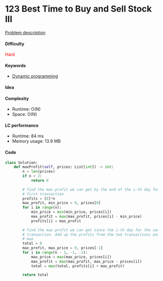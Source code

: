 123 Best Time to Buy and Sell Stock III
=======================
[Problem description](https://leetcode.com/problems/best-time-to-buy-and-sell-stock-iii/)

#### Difficulty
<span style="color:red">Hard</span>

#### Keywords
- [Dynamic programming](../categories/dp.md)

#### Idea


#### Complexity
- Runtime: O(N)
- Space: O(N)
  
#### LC performance
- Runtime: 84 ms
- Memory usage: 13.9 MB

#### Code
```python
class Solution:
    def maxProfit(self, prices: List[int]) -> int:
        n = len(prices)
        if n < 2:
            return 0
        
        # find the max profit we can get by the end of the i-th day for the 
        # first transaction
        profits = [0]*n
        max_profit, min_price = 0, prices[0]
        for i in range(n):
            min_price = min(min_price, prices[i])
            max_profit = max(max_profit, prices[i] - min_price)
            profits[i] = max_profit 
        
        # find the max profit we can get since the i-th day for the second 
        # transaction. Add up the profits from the two transactions and find the 
        # max
        total = 0
        max_profit, max_price = 0, prices[-1]
        for i in range(n - 1, -1, -1):
            max_price = max(max_price, prices[i])
            max_profit = max(max_profit, max_price - prices[i])
            total = max(total, profits[i] + max_profit)
        
        return total
```


